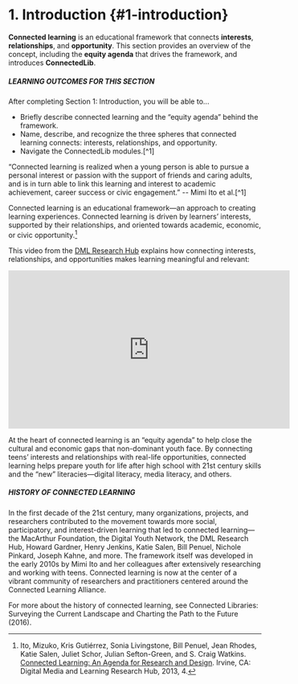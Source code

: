 # 1\. Introduction {#1-introduction}

**Connected learning** is an educational framework that connects **interests**, **relationships**, and **opportunity**. This section provides an overview of the concept, including the **equity agenda** that drives the framework, and introduces **ConnectedLib**.

<div class="table-format objectives"><span class="title"><h5>LEARNING OUTCOMES FOR THIS SECTION</h5></span>After completing Section 1: Introduction, you will be able to...<ul><li>Briefly describe connected learning and the “equity agenda” behind the framework.</li><li>Name, describe, and recognize the three spheres that connected learning connects: interests, relationships, and opportunity.</li><li>Navigate the ConnectedLib modules.[^1]

</li></ul></div>

<div class="table-format quote"><span class="quote-text">“Connected learning is realized when a young person is able to pursue a personal interest or passion with the support of friends and caring adults, and is in turn able to link this learning and interest to academic achievement, career success or civic engagement.”  --  Mimi  Ito  et al.</span>[^1]

</div>

Connected learning is an educational framework—an approach to creating learning experiences. Connected learning is driven by learners’ interests, supported by their relationships, and oriented towards academic, economic, or civic opportunity.[^1]

This video from the <a href="https://dmlhub.net/">DML Research Hub</a> explains how connecting interests, relationships, and opportunities makes learning meaningful and relevant:
<iframe width="560" height="315" src="https://www.youtube.com/embed/TH6gH6lMDD8?rel=0" frameborder="0" allow="autoplay; encrypted-media" allowfullscreen></iframe>

At the heart of connected learning is an “equity agenda” to help close the cultural and economic gaps that non-dominant youth face. By connecting teens’ interests and relationships with real-life opportunities, connected learning helps prepare youth for life after high school with 21st century skills and the “new” literacies—digital literacy, media literacy, and others.

<div class="table-format sidebar">
<span class="title"><h5>HISTORY OF CONNECTED LEARNING</h5></span>
<p>In the first decade of the 21st century, many organizations, projects, and researchers contributed to the movement towards more social, participatory, and interest-driven learning that led to connected learning—the MacArthur Foundation, the Digital Youth Network, the DML Research Hub, Howard Gardner, Henry Jenkins, Katie Salen, Bill Penuel, Nichole Pinkard, Joseph Kahne, and more. The framework itself was developed in the early 2010s by Mimi Ito and her colleagues after extensively researching and working with teens. Connected learning is now at the center of a vibrant community of researchers and practitioners centered around the Connected Learning Alliance.</p> <p>For more about the history of connected learning, see Connected Libraries: Surveying the Current Landscape and Charting the Path to the Future (2016).</p></div>

[^1]: Ito, Mizuko, Kris Gutiérrez, Sonia Livingstone, Bill Penuel, Jean Rhodes, Katie Salen, Juliet Schor, Julian Sefton-Green, and S. Craig Watkins. <a href="https://dmlhub.net/publications/connected-learning-agenda-for-research-and-design/">Connected Learning: An Agenda for Research and Design</a>. Irvine, CA: Digital Media and Learning Research Hub, 2013, 4.
